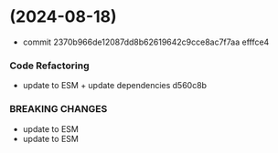 #  (2024-08-18)


* commit 2370b966de12087dd8b62619642c9cce8ac7f7aa efffce4


### Code Refactoring

* update to ESM + update dependencies d560c8b


### BREAKING CHANGES

* update to ESM
* update to ESM



